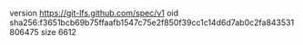 version https://git-lfs.github.com/spec/v1
oid sha256:f3651bcb69b75ffaafb1547c75e2f850f39cc1c14d6d7ab0c2fa843531806475
size 6612

